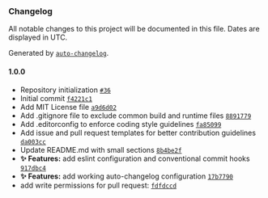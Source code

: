### Changelog

All notable changes to this project will be documented in this file. Dates are displayed in UTC.

Generated by [`auto-changelog`](https://github.com/CookPete/auto-changelog).

#### 1.0.0

- Repository initialization [`#36`](https://github.com/adrianjiga/ChameleonEngineerBlog/pull/36)
- Initial commit [`f4221c1`](https://github.com/adrianjiga/ChameleonEngineerBlog/commit/f4221c185c0b7233e334849e9944adf7bb828e5b)
- Add MIT License file [`a9d6d02`](https://github.com/adrianjiga/ChameleonEngineerBlog/commit/a9d6d02b937ce561778165fbc5fcfd2ce0812381)
- Add .gitignore file to exclude common build and runtime files [`8891779`](https://github.com/adrianjiga/ChameleonEngineerBlog/commit/88917795d1ed8052bf09a69317aac20271eb8417)
- Add .editorconfig to enforce coding style guidelines [`fa85099`](https://github.com/adrianjiga/ChameleonEngineerBlog/commit/fa85099e3888ef17bb3b4e684ed54eca47a40a7a)
- Add issue and pull request templates for better contribution guidelines [`da003cc`](https://github.com/adrianjiga/ChameleonEngineerBlog/commit/da003cc0c3abab4df94b3b8a93f9d3707d5ebabb)
- Update README.md with small sections [`8b4be2f`](https://github.com/adrianjiga/ChameleonEngineerBlog/commit/8b4be2fe9a5062c93ad5b648457ab212dbe2f223)
- **✨ Features:** add eslint configuration and conventional commit hooks [`917dbc4`](https://github.com/adrianjiga/ChameleonEngineerBlog/commit/917dbc44d3a1bc1dc2818ec01df35a9e30660731)
- **✨ Features:** add working auto-changelog configuration [`17b7790`](https://github.com/adrianjiga/ChameleonEngineerBlog/commit/17b7790584d8f6dfa921d99ceba1a742e73f5b26)
- add write permissions for pull request: [`fdfdccd`](https://github.com/adrianjiga/ChameleonEngineerBlog/commit/fdfdccd80abf0a0751f9258e11ae0bbee1a3db41)
